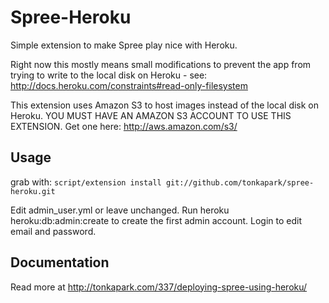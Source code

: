 Spree-Heroku
============

Simple extension to make Spree play nice with Heroku. 

Right now this mostly means small modifications to prevent the app from trying to write to the local disk on Heroku - see:  http://docs.heroku.com/constraints#read-only-filesystem

This extension uses Amazon S3 to host images instead of the local disk on Heroku. YOU MUST HAVE AN AMAZON S3 ACCOUNT TO USE THIS EXTENSION.  Get one here: http://aws.amazon.com/s3/


Usage
-----

grab with: `script/extension install git://github.com/tonkapark/spree-heroku.git`
 
Edit admin_user.yml or leave unchanged. Run heroku heroku:db:admin:create to create the first admin account. Login to edit email and password.



Documentation
-------

Read more at http://tonkapark.com/337/deploying-spree-using-heroku/